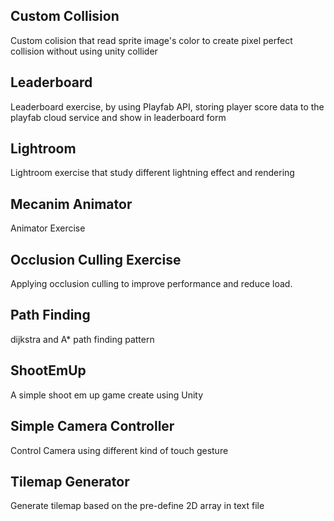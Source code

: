 ## Custom Collision

Custom colision that read sprite image's color to create pixel perfect collision without using unity collider

## Leaderboard

Leaderboard exercise, by using Playfab API, storing player score data to the playfab cloud service and show in leaderboard form

## Lightroom 

Lightroom exercise that study different lightning effect and rendering

## Mecanim Animator

Animator Exercise

## Occlusion Culling Exercise

Applying occlusion culling to improve performance and reduce load.

## Path Finding

dijkstra and A* path finding pattern

## ShootEmUp

A simple shoot em up game create using Unity

## Simple Camera Controller

Control Camera using different kind of touch gesture

## Tilemap Generator

Generate tilemap based on the pre-define 2D array in text file 
